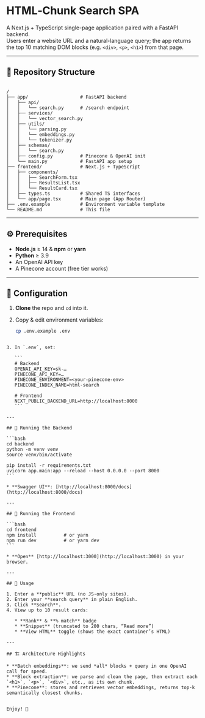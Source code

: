 # HTML‐Chunk Search SPA

A Next.js + TypeScript single-page application paired with a FastAPI backend.  
Users enter a website URL and a natural-language query; the app returns the top 10 matching DOM blocks (e.g. `<div>`, `<p>`, `<h1>`) from that page.

---

## 📁 Repository Structure

```

/
├── app/                   # FastAPI backend
│   ├── api/
│   │   └── search.py      # /search endpoint
│   ├── services/
│   │   └── vector_search.py
│   ├── utils/
│   │   └── parsing.py
│   │   └── embeddings.py
│   │   └── tokenizer.py
│   ├── schemas/
│   │   └── search.py
│   ├── config.py          # Pinecone & OpenAI init
│   └── main.py            # FastAPI app setup
├── frontend/              # Next.js + TypeScript
│   ├── components/
│   │   ├── SearchForm.tsx
│   │   ├── ResultsList.tsx
│   │   └── ResultCard.tsx
│   ├── types.ts           # Shared TS interfaces
│   └── app/page.tsx       # Main page (App Router)
├── .env.example           # Environment variable template
└── README.md              # This file

````

---

## ⚙️ Prerequisites

- **Node.js** ≥ 14 & **npm** or **yarn**  
- **Python** ≥ 3.9  
- An OpenAI API key  
- A Pinecone account (free tier works)

---

## 🔧 Configuration

1. **Clone** the repo and `cd` into it.  
2. Copy & edit environment variables:

   ```bash
   cp .env.example .env
````

3. In `.env`, set:

   ```
   # Backend
   OPENAI_API_KEY=sk-…
   PINECONE_API_KEY=…
   PINECONE_ENVIRONMENT=<your-pinecone-env>
   PINECONE_INDEX_NAME=html-search

   # Frontend
   NEXT_PUBLIC_BACKEND_URL=http://localhost:8000
   ```

---

## 🚀 Running the Backend

```bash
cd backend
python -m venv venv
source venv/bin/activate

pip install -r requirements.txt
uvicorn app.main:app --reload --host 0.0.0.0 --port 8000
```

* **Swagger UI**: [http://localhost:8000/docs](http://localhost:8000/docs)

---

## 🚀 Running the Frontend

```bash
cd frontend
npm install          # or yarn
npm run dev          # or yarn dev
```

* **Open** [http://localhost:3000](http://localhost:3000) in your browser.

---

## 📝 Usage

1. Enter a **public** URL (no JS-only sites).
2. Enter your **search query** in plain English.
3. Click **Search**.
4. View up to 10 result cards:

   * **Rank** & **% match** badge
   * **Snippet** (truncated to 200 chars, “Read more”)
   * **View HTML** toggle (shows the exact container’s HTML)

---

## 🏗️ Architecture Highlights

* **Batch embeddings**: we send *all* blocks + query in one OpenAI call for speed.
* **Block extraction**: we parse and clean the page, then extract each `<h1>`, `<p>`, `<div>`, etc., as its own chunk.
* **Pinecone**: stores and retrieves vector embeddings, returns top-k semantically closest chunks.


Enjoy! 🎉
